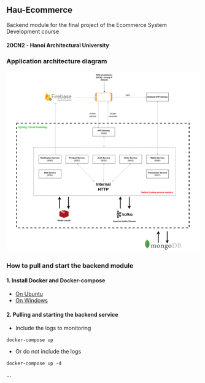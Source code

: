 ## Hau-Ecommerce
Backend module for the final project of the Ecommerce System Development course
#### 20CN2 - Hanoi Architectural University

### Application architecture diagram
![alt text](System-design.png)
### How to pull and start the backend module

#### 1. Install Docker and Docker-compose
- [On Ubuntu](https://www.digitalocean.com/community/tutorials/how-to-install-and-use-docker-on-ubuntu-20-04)
- [On Windows](https://docs.docker.com/desktop/install/windows-install/#install-docker-desktop-on-windows)
#### 2. Pulling and starting the backend service
- Include the logs to monitoring
```
docker-compose up
```
- Or do not include the logs
```
docker-compose up -d
```
...
